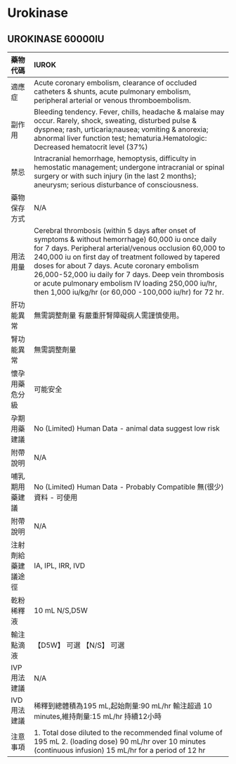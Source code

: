# Urokinase

## UROKINASE 60000IU

| 藥物代碼 | IUROK |
| :--- | :--- |
| 適應症 | Acute coronary embolism, clearance of occluded catheters & shunts, acute pulmonary embolism, peripheral arterial or venous thromboembolism. |
| 副作用 | Bleeding tendency. Fever, chills, headache & malaise may occur. Rarely, shock, sweating, disturbed pulse & dyspnea; rash, urticaria;nausea; vomiting & anorexia; abnormal liver function test; hematuria.Hematologic: Decreased hematocrit level \(37%\) |
| 禁忌 | Intracranial hemorrhage, hemoptysis, difficulty in hemostatic management; undergone intracranial or spinal surgery or with such injury \(in the last 2 months\); aneurysm; serious disturbance of consciousness. |
| 藥物保存方式 | N/A |
| 用法用量 | Cerebral thrombosis \(within 5 days after onset of symptoms & without hemorrhage\) 60,000 iu once daily for 7 days. Peripheral arterial/venous occlusion 60,000 to 240,000 iu on first day of treatment followed by tapered doses for about 7 days. Acute coronary embolism 26,000-52,000 iu daily for 7 days. Deep vein thrombosis or acute pulmonary embolism IV loading 250,000 iu/hr, then 1,000 iu/kg/hr \(or 60,000 -100,000 iu/hr\) for 72 hr. |
| 肝功能異常 | 無需調整劑量  有嚴重肝腎障礙病人需謹慎使用。 |
| 腎功能異常 | 無需調整劑量 |
| 懷孕用藥危分級 | 可能安全 |
| 孕期用藥建議 | No \(Limited\) Human Data - animal data suggest low risk |
| 附帶說明 | N/A |
| 哺乳期用藥建議 | No \(Limited\) Human Data - Probably Compatible 無\(很少\)資料 - 可使用 |
| 附帶說明 | N/A |
| 注射劑給藥建議途徑 | IA, IPL, IRR, IVD |
| 乾粉稀釋液 | 10 mL N/S,D5W |
| 輸注點滴液 | 【D5W】 可選  【N/S】 可選 |
| IVP 用法建議 | N/A |
| IVD 用法建議 | 稀釋到總體積為195 mL,起始劑量:90 mL/hr 輸注超過 10 minutes,維持劑量:15 mL/hr 持續12小時 |
| 注意事項 | 1. Total dose diluted to the recommended final volume of 195 mL 2. \(loading dose\) 90 mL/hr over 10 minutes \(continuous infusion\) 15 mL/hr for a period of 12 hr |

